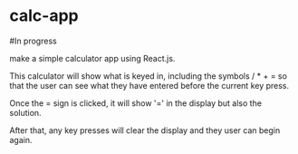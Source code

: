 # calc-app

#In progress

make a simple calculator app using React.js.

This calculator will show what is keyed in, including the symbols / * + = so that the user can see what they have entered before the current key press.

Once the = sign is clicked, it will show '=' in the display but also the solution.

After that, any key presses will clear the display and they user can begin again.
